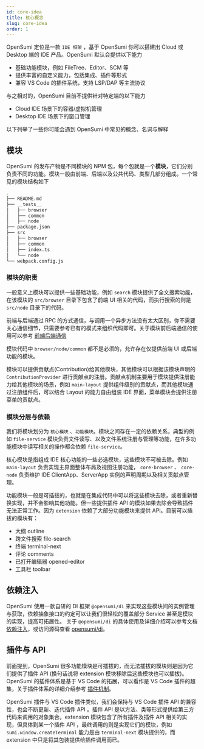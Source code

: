 ```yaml
---
id: core-idea
title: 核心概念
slug: core-idea
order: 1
---
```


OpenSumi 定位是一款 `IDE 框架` ，基于 OpenSumi 你可以搭建出 Cloud 或 Desktop 端的 IDE 产品。OpenSumi 默认会提供以下能力

- 基础功能模块，例如 FileTree、Editor、SCM 等
- 提供丰富的自定义能力，包括集成、插件等形式
- 兼容 VS Code 的插件系统，支持 LSP/DAP 等主流协议

与之相对的，OpenSumi 目前不提供针对特定端的以下能力

- Cloud IDE 场景下的容器/虚拟机管理
- Desktop IDE 场景下的窗口管理

以下列举了一些你可能会遇到 OpenSumi 中常见的概念、名词与解释

## 模块

OpenSumi 的发布产物是不同模块的 NPM 包，每个包就是一个**模块**，它们分别负责不同的功能。模块一般由前端、后端以及公共代码、类型几部分组成。一个常见的模块结构如下

```bash
.
├── README.md
├── __tests__
│   ├── browser
│   ├── common
│   ├── node
├── package.json
├── src
│   ├── browser
│   ├── common
│   ├── index.ts
│   └── node
└── webpack.config.js
```

### 模块的职责

一般意义上模块可以提供一些基础功能，例如 `search` 模块提供了全文搜索功能，在该模块的 `src/browser` 目录下包含了前端 UI 相关的代码，而执行搜索的则是 `src/node` 目录下的代码。

前端与后端通过 RPC 的方式通信，与调用一个异步方法没有太大区别，你不需要关心通信细节，只需要参考已有的模式来组织代码即可。关于模块前后端通信的使用可以参考 [前端后端通信](./connection)

模块代码中 `browser/node/common` 都不是必须的，允许存在仅提供前端 UI 或后端功能的模块。

模块可以提供贡献点(Contribution)给其他模块，其他模块可以根据该模块声明的 `ContributionProvider` 进行贡献点的注册。贡献点机制主要用于模块提供注册能力给其他模块的场景，例如 `main-layout` 提供组件级别的贡献点，而其他模块通过注册组件后，可以结合 Layout 的能力自由组装 IDE 界面，菜单模块会提供注册菜单的贡献点。

### 模块分层与依赖

我们将模块划分为 `核心模块` 、`功能模块`。模块之间存在一定的依赖关系，典型的例如 `file-service` 模块负责文件读写、以及文件系统注册与管理等功能，在许多功能模块中读写相关的操作都会依赖 `file-service`。

核心模块是指组成 IDE 核心功能的一些必选模块，这些模块不可被去除。例如 `main-layout` 负责实现主界面整体布局及视图注册功能， `core-browser` 、 `core-node` 负责维护 IDE ClientApp、ServerApp 实例的声明周期以及相关贡献点管理。

功能模块一般是可插拔的，也就是在集成代码中可以将这些模块去除，或者重新替换实现，并不会影响其他功能。但一些提供插件 API 的模块如果去除会导致插件无法正常工作。因为 `extension` 依赖了大部分功能模块来提供 API。目前可以插拔的模块有：

- 大纲 outline
- 跨文件搜索 file-search
- 终端 terminal-next
- 评论 comments
- 已打开编辑器 opened-editor
- 工具栏 toolbar

## 依赖注入

OpenSumi 使用一款自研的 DI 框架 `@opensumi/di` 来实现这些模块间的实例管理与获取，依赖抽象接口的约定可以让我们很轻松的覆盖部分 Service 甚至是模块的实现，提高可拓展性。
关于 `@opensumi/di` 的具体使用及详细介绍可以参考文档 [依赖注入](./dependence-injector)，或访问源码查看 [opensumi/di](https://github.com/opensumi/di)。

## 插件与 API

前面提到，OpenSumi 很多功能模块是可插拔的，而无法插拔的模块则是因为它们提供了插件 API (换句话说将 extension 模块移除后这些模块也可以插拔)。OpenSumi 的插件体系是基于 VS Code 的拓展，可以看作是 VS Code 插件的超集，关于插件体系的详细介绍参考 [插件机制](./extension-mechanism)。

OpenSumi 插件与 VS Code 插件类似，我们会保持与 VS Code 插件 API 的兼容性，也会不断更新、迭代插件 API 。插件 API 是以方法、类等形式提供给第三方代码来调用的对象集合。extension 模块包含了所有插件及插件 API 相关的实现，但具体到某一个插件 API ，最终调用的则是实现它们的模块，例如 `sumi.window.createTerminal` 能力是由 `terminal-next` 模块提供的，而 extension 中只是将其包装提供给插件调用而已。
